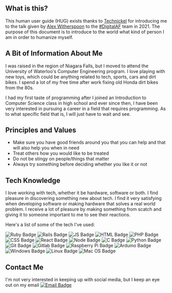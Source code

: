 ## What is this?
This human user guide (HUG) exists thanks to [Technickel](https://github.com/Technickel-Dev) for introducing me to the talk given by [Alex Witherspoon](https://github.com/alexwitherspoon) to the [#DigitalAF](https://digitalaf.ca/) team in 2021. The purpose of this document is to introduce to the world what kind of person I am in order to humanize myself.  

## A Bit of Information About Me
I was raised in the region of Niagara Falls, but I moved to attend the University of Waterloo's Computer Engineering program. I love playing with new toys, which could be anything related to tech, sports, cars and dirt bikes. I spend a lot of my free time after work fixing old Honda dirt bikes from the 80s.

I had my first taste of programming after I joined an Introduction to Computer Science class in high school and ever since then, I have been very interested in pursuing a career in a field that requires programming. As to what specific field that is, I will just have to wait and see.

## Principles and Values
- Make sure you have good friends around you that you can help and that will also help you when in need
- Treat others how you would like to be treated
- Do not be stingy on people/things that matter
- Always try something before deciding whether you like it or not

## Tech Knowledge
I love working with tech, whether it be hardware, software or both. I find pleasure in discovering something new about tech. I find it very satisfying when developing software or making hardware that solves a real world problem. I receive a lot of pleasure by making something from scatch and giving it to someone important to me to see their reactions.

Here's a list of some of the tech I've used:

![Ruby Badge](https://img.shields.io/badge/Ruby-CC342D?style=flat&logo=ruby&logoColor=white)
![Rails Badge](https://img.shields.io/badge/Ruby_on_Rails-CC0000?style=flat&logo=ruby-on-rails&logoColor=white)
![JS Badge](https://img.shields.io/badge/JavaScript-323330?style=flat&logo=javascript&logoColor=F7DF1E)
![HTML Badge](https://img.shields.io/badge/HTML5-E34F26?style=flat&logo=html5&logoColor=white)
![PHP Badge](https://img.shields.io/badge/PHP-777BB4?style=flat&logo=php&logoColor=white)
![CSS Badge](https://img.shields.io/badge/CSS3-1572B6?style=flat&logo=css3&logoColor=white)
![React Badge](https://img.shields.io/badge/React.js-20232A?style=flat&logo=react&logoColor=61DAFB)
![Node Badge](https://img.shields.io/badge/Node.js-20232A?style=flat&logo=Node.js&logoColor=339933)
![C Badge](https://img.shields.io/badge/C/C++-000080?style=flat&logo=c&logoColor=darkgreen)
![Python Badge](https://img.shields.io/badge/Python-FFD43B?style=flat&logo=python&logoColor=darkgreen)
![Git Badge](https://img.shields.io/badge/GIT-E44C30?style=flat&logo=git&logoColor=white)
![Gitlab Badge](https://img.shields.io/badge/GitLab-330F63?style=flat&logo=gitlab&logoColor=white)
![Raspberry Pi Badge](https://img.shields.io/badge/Raspberry%20Pi-A22846?style=flat&logo=Raspberry%20Pi&logoColor=white)
![Arduino Badge](https://img.shields.io/badge/Arduino-00979D?style=flat&logo=Arduino&logoColor=white)
![Windows Badge](https://img.shields.io/badge/Windows_XP-003399?style=flat&logo=windows-xp&logoColor=white)
![Linux Badge](https://img.shields.io/badge/Ubuntu-E95420?style=flat&logo=ubuntu&logoColor=white)
![Mac OS Badge](https://img.shields.io/badge/mac%20os-000000?style=flat&logo=apple&logoColor=white)

## Contact Me
I'm not very interested in keeping up with social media, but I keep an eye out on my email [![Email Badge](https://img.shields.io/badge/williamcwtam@gmail.com-D14836?style=centered&logo=gmail&logoColor=white)](mailto:williamcwtam@gmail.com)
